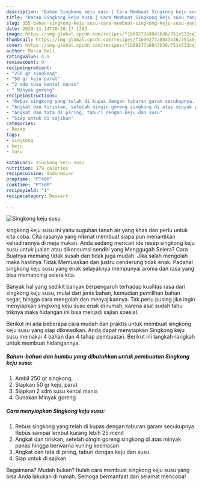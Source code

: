 ```yaml
---
description: "Bahan Singkong keju susu | Cara Membuat Singkong keju susu Yang Enak Dan Mudah"
title: "Bahan Singkong keju susu | Cara Membuat Singkong keju susu Yang Enak Dan Mudah"
slug: 355-bahan-singkong-keju-susu-cara-membuat-singkong-keju-susu-yang-enak-dan-mudah
date: 2020-11-14T20:28:17.139Z
image: https://img-global.cpcdn.com/recipes/f1b09277a8843b36/751x532cq70/singkong-keju-susu-foto-resep-utama.jpg
thumbnail: https://img-global.cpcdn.com/recipes/f1b09277a8843b36/751x532cq70/singkong-keju-susu-foto-resep-utama.jpg
cover: https://img-global.cpcdn.com/recipes/f1b09277a8843b36/751x532cq70/singkong-keju-susu-foto-resep-utama.jpg
author: Maria Bell
ratingvalue: 4.9
reviewcount: 9
recipeingredient:
- "250 gr singkong"
- "50 gr keju parut"
- "2 sdm susu kental manis"
- " Minyak goreng"
recipeinstructions:
- "Rebus singkong yang telah di kupas dengan taburan garam secukupnya. Rebus sampai lembut kurang lebih 25 menit"
- "Angkat dan tiriskan, setelah dingin goreng singkong di atas minyak panas hingga berwarna kuning keemasan"
- "Angkat dan tata di piring, taburi dengan keju dan susu"
- "Siap untuk di sajikan"
categories:
- Resep
tags:
- singkong
- keju
- susu

katakunci: singkong keju susu 
nutrition: 179 calories
recipecuisine: Indonesian
preptime: "PT40M"
cooktime: "PT58M"
recipeyield: "1"
recipecategory: Dessert

---
```



![Singkong keju susu](https://img-global.cpcdn.com/recipes/f1b09277a8843b36/751x532cq70/singkong-keju-susu-foto-resep-utama.jpg)


singkong keju susu ini yaitu suguhan tanah air yang khas dan perlu untuk kita coba. Cita rasanya yang nikmat membuat siapa pun menantikan kehadirannya di meja makan.
Anda sedang mencari ide resep singkong keju susu untuk jualan atau dikonsumsi sendiri yang Menggugah Selera? Cara Buatnya memang tidak susah dan tidak juga mudah. Jika salah mengolah maka hasilnya Tidak Memuaskan dan justru cenderung tidak enak. Padahal singkong keju susu yang enak selayaknya mempunyai aroma dan rasa yang bisa memancing selera kita.

Banyak hal yang sedikit banyak berpengaruh terhadap kualitas rasa dari singkong keju susu, mulai dari jenis bahan, kemudian pemilihan bahan segar, hingga cara mengolah dan menyajikannya. Tak perlu pusing jika ingin menyiapkan singkong keju susu enak di rumah, karena asal sudah tahu triknya maka hidangan ini bisa menjadi sajian spesial.




Berikut ini ada beberapa cara mudah dan praktis untuk membuat singkong keju susu yang siap dikreasikan. Anda dapat menyiapkan Singkong keju susu memakai 4 bahan dan 4 tahap pembuatan. Berikut ini langkah-langkah untuk membuat hidangannya.

<!--inarticleads1-->

##### Bahan-bahan dan bumbu yang dibutuhkan untuk pembuatan Singkong keju susu:

1. Ambil 250 gr singkong,
1. Siapkan 50 gr keju, parut
1. Siapkan 2 sdm susu kental manis
1. Gunakan  Minyak goreng




<!--inarticleads2-->

##### Cara menyiapkan Singkong keju susu:

1. Rebus singkong yang telah di kupas dengan taburan garam secukupnya. Rebus sampai lembut kurang lebih 25 menit
1. Angkat dan tiriskan, setelah dingin goreng singkong di atas minyak panas hingga berwarna kuning keemasan
1. Angkat dan tata di piring, taburi dengan keju dan susu
1. Siap untuk di sajikan




Bagaimana? Mudah bukan? Itulah cara membuat singkong keju susu yang bisa Anda lakukan di rumah. Semoga bermanfaat dan selamat mencoba!
